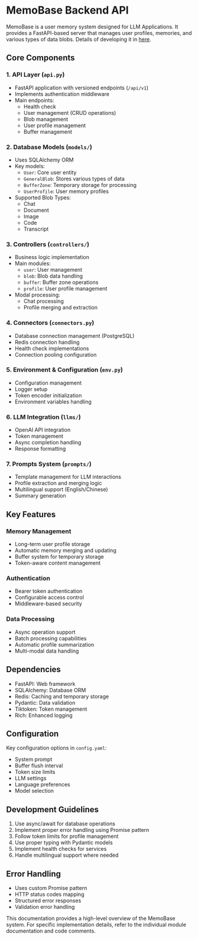 # MemoBase Backend API

MemoBase is a user memory system designed for LLM Applications. It provides a FastAPI-based server that manages user profiles, memories, and various types of data blobs. Details of developing it in [here](./DEVELOPMENT.md).

## Core Components

### 1. API Layer (`api.py`)
- FastAPI application with versioned endpoints (`/api/v1`)
- Implements authentication middleware
- Main endpoints:
  - Health check
  - User management (CRUD operations)
  - Blob management
  - User profile management
  - Buffer management

### 2. Database Models (`models/`)
- Uses SQLAlchemy ORM
- Key models:
  - `User`: Core user entity
  - `GeneralBlob`: Stores various types of data
  - `BufferZone`: Temporary storage for processing
  - `UserProfile`: User memory profiles
- Supported Blob Types:
  - Chat
  - Document
  - Image
  - Code
  - Transcript

### 3. Controllers (`controllers/`)
- Business logic implementation
- Main modules:
  - `user`: User management
  - `blob`: Blob data handling
  - `buffer`: Buffer zone operations
  - `profile`: User profile management
- Modal processing:
  - Chat processing
  - Profile merging and extraction

### 4. Connectors (`connectors.py`)
- Database connection management (PostgreSQL)
- Redis connection handling
- Health check implementations
- Connection pooling configuration

### 5. Environment & Configuration (`env.py`)
- Configuration management
- Logger setup
- Token encoder initialization
- Environment variables handling

### 6. LLM Integration (`llms/`)
- OpenAI API integration
- Token management
- Async completion handling
- Response formatting

### 7. Prompts System (`prompts/`)
- Template management for LLM interactions
- Profile extraction and merging logic
- Multilingual support (English/Chinese)
- Summary generation

## Key Features

### Memory Management
- Long-term user profile storage
- Automatic memory merging and updating
- Buffer system for temporary storage
- Token-aware content management

### Authentication
- Bearer token authentication
- Configurable access control
- Middleware-based security

### Data Processing
- Async operation support
- Batch processing capabilities
- Automatic profile summarization
- Multi-modal data handling

## Dependencies
- FastAPI: Web framework
- SQLAlchemy: Database ORM
- Redis: Caching and temporary storage
- Pydantic: Data validation
- Tiktoken: Token management
- Rich: Enhanced logging

## Configuration
Key configuration options in `config.yaml`:
- System prompt
- Buffer flush interval
- Token size limits
- LLM settings
- Language preferences
- Model selection

## Development Guidelines
1. Use async/await for database operations
2. Implement proper error handling using Promise pattern
3. Follow token limits for profile management
4. Use proper typing with Pydantic models
5. Implement health checks for services
6. Handle multilingual support where needed

## Error Handling
- Uses custom Promise pattern
- HTTP status codes mapping
- Structured error responses
- Validation error handling

This documentation provides a high-level overview of the MemoBase system. For specific implementation details, refer to the individual module documentation and code comments.
